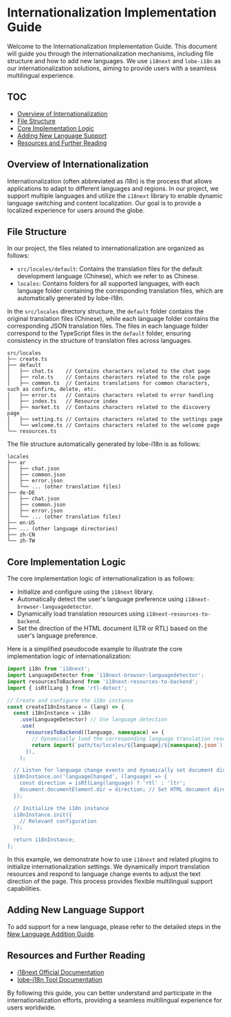 # Internationalization Implementation Guide

Welcome to the Internationalization Implementation Guide. This document will guide you through the internationalization mechanisms, including file structure and how to add new languages. We use `i18next` and `lobe-i18n` as our internationalization solutions, aiming to provide users with a seamless multilingual experience.

## TOC

- [Overview of Internationalization](#overview-of-internationalization)
- [File Structure](#file-structure)
- [Core Implementation Logic](#core-implementation-logic)
- [Adding New Language Support](#adding-new-language-support)
- [Resources and Further Reading](#resources-and-further-reading)

## Overview of Internationalization

Internationalization (often abbreviated as i18n) is the process that allows applications to adapt to different languages and regions. In our project, we support multiple languages and utilize the `i18next` library to enable dynamic language switching and content localization. Our goal is to provide a localized experience for users around the globe.

## File Structure

In our project, the files related to internationalization are organized as follows:

- `src/locales/default`: Contains the translation files for the default development language (Chinese), which we refer to as Chinese.
- `locales`: Contains folders for all supported languages, with each language folder containing the corresponding translation files, which are automatically generated by lobe-i18n.

In the `src/locales` directory structure, the `default` folder contains the original translation files (Chinese), while each language folder contains the corresponding JSON translation files. The files in each language folder correspond to the TypeScript files in the `default` folder, ensuring consistency in the structure of translation files across languages.

```
src/locales
├── create.ts
├── default
│   ├── chat.ts    // Contains characters related to the chat page
│   ├── role.ts    // Contains characters related to the role page
│   ├── common.ts  // Contains translations for common characters, such as confirm, delete, etc.
│   ├── error.ts   // Contains characters related to error handling
│   ├── index.ts   // Resource index
│   ├── market.ts  // Contains characters related to the discovery page
│   ├── setting.ts // Contains characters related to the settings page
│   └── welcome.ts // Contains characters related to the welcome page
└── resources.ts
```

The file structure automatically generated by lobe-i18n is as follows:

```
locales
├── ar
│   ├── chat.json
│   ├── common.json
│   ├── error.json
│   └── ... (other translation files)
├── de-DE
│   ├── chat.json
│   ├── common.json
│   ├── error.json
│   └── ... (other translation files)
├── en-US
├── ... (other language directories)
├── zh-CN
└── zh-TW
```

## Core Implementation Logic

The core implementation logic of internationalization is as follows:

- Initialize and configure using the `i18next` library.
- Automatically detect the user's language preference using `i18next-browser-languagedetector`.
- Dynamically load translation resources using `i18next-resources-to-backend`.
- Set the direction of the HTML document (LTR or RTL) based on the user's language preference.

Here is a simplified pseudocode example to illustrate the core implementation logic of internationalization:

```ts
import i18n from 'i18next';
import LanguageDetector from 'i18next-browser-languagedetector';
import resourcesToBackend from 'i18next-resources-to-backend';
import { isRtlLang } from 'rtl-detect';

// Create and configure the i18n instance
const createI18nInstance = (lang) => {
  const i18nInstance = i18n
    .use(LanguageDetector) // Use language detection
    .use(
      resourcesToBackend((language, namespace) => {
        // Dynamically load the corresponding language translation resources
        return import(`path/to/locales/${language}/${namespace}.json`);
      }),
    );

  // Listen for language change events and dynamically set document direction
  i18nInstance.on('languageChanged', (language) => {
    const direction = isRtlLang(language) ? 'rtl' : 'ltr';
    document.documentElement.dir = direction; // Set HTML document direction
  });

  // Initialize the i18n instance
  i18nInstance.init({
    // Relevant configuration
  });

  return i18nInstance;
};
```

In this example, we demonstrate how to use `i18next` and related plugins to initialize internationalization settings. We dynamically import translation resources and respond to language change events to adjust the text direction of the page. This process provides flexible multilingual support capabilities.

## Adding New Language Support

To add support for a new language, please refer to the detailed steps in the [New Language Addition Guide](Add-New-Locale.en-US.md).

## Resources and Further Reading

- [i18next Official Documentation](https://www.i18next.com/)
- [lobe-i18n Tool Documentation](https://github.com/lobehub/lobe-cli-toolbox/tree/master/packages/lobe-i18n)

By following this guide, you can better understand and participate in the internationalization efforts, providing a seamless multilingual experience for users worldwide.
